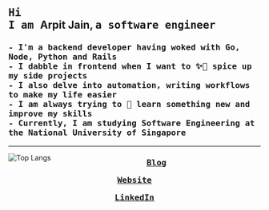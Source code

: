 <h2>
  <samp>
    Hi
  </samp> <br />
  <samp>
    I am </samp>Arpit Jain,
  <samp>a software engineer
  </samp>
</h2>

<h3>
  <samp>
  - I'm a backend developer having woked with Go, Node, Python and Rails <br>
  - I dabble in frontend when I want to ✨💅 spice up my side projects <br>
  - I also delve into automation, writing workflows to make my life easier <br>
  - I am always trying to 🌱 learn something new and improve my skills <br>
  - Currently, I am studying Software Engineering at the National University of Singapore
  <samp>
  </h3>
<hr>


<img src="https://github-readme-stats-antimatter96.vercel.app/api/top-langs/?username=antimatter96&layout=compact&hide_border=false&con_color=58A6FF&text_color=8B949E&bg_color=0D1117&show_icons=true&langs_count=5&cache_seconds=432000&exclude_repo=none&hide=jupyter%20notebook,css" alt="Top Langs" align="left">

<h3>
  <samp>
  <p align="center">
    <a href="https://arpit.space/blog">Blog</a>
  </p>
  <p align="center">
      <a href="https://arpit.space/">Website</a>
  </p>
  <p align="center">
      <a href="https://www.linkedin.com/in/mearpitjain/">LinkedIn</a>
  </p>
  </samp>
<h3>
